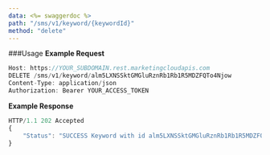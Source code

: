 ```yaml
---
data: <%= swaggerdoc %>
path: "/sms/v1/keyword/{keywordId}"
method: "delete"
---
```

###Usage
**Example Request**
```js
Host: https://YOUR_SUBDOMAIN.rest.marketingcloudapis.com
DELETE /sms/v1/keyword/alm5LXNSSktGMGluRznRb1Rb1R5MDZFQTo4Njow
Content-Type: application/json
Authorization: Bearer YOUR_ACCESS_TOKEN

```
**Example Response**
```js
HTTP/1.1 202 Accepted
{
    "Status": "SUCCESS Keyword with id alm5LXNSSktGMGluRznRb1Rb1R5MDZFQTo4Njow was successfully delete."
}
```
